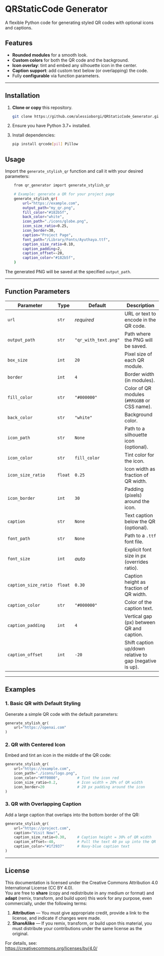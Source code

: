 # QRStaticCode Generator

A flexible Python code for generating styled QR codes with optional icons and captions. 

## Features

- **Rounded modules** for a smooth look.  
- **Custom colors** for both the QR code and the background.  
- **Icon overlay**: tint and embed any silhouette icon in the center.  
- **Caption support**: add custom text below (or overlapping) the code.  
- Fully **configurable** via function parameters.

---

## Installation

1. **Clone or copy** this repository.  

   ```bash
   git clone https://github.com/alessioborgi/QRStaticCode_Generator.git
2. Ensure you have Python 3.7+ installed.  
3. Install dependencies:

   ```bash
   pip install qrcode[pil] Pillow

## Usage
Import the ```generate_stylish_qr``` function and call it with your desired parameters:

``` bash 
    from qr_generator import generate_stylish_qr

    # Example: generate a QR for your project page
    generate_stylish_qr(
        url="https://example.com",
        output_path="my_qr.png",
        fill_color="#182b5f",
        back_color="white",
        icon_path="./icons/globe.png",
        icon_size_ratio=0.25,
        icon_border=30,
        caption="Project Page",
        font_path="/Library/Fonts/Ayuthaya.ttf",
        caption_size_ratio=0.10,
        caption_padding=2,
        caption_offset=-20,
        caption_color="#182b5f",
    )
```
The generated PNG will be saved at the specified ```output_path```.

---

## Function Parameters

| Parameter            | Type    | Default              | Description                                             |
| -------------------- | ------- | -------------------- | ------------------------------------------------------- |
| `url`                | `str`   | *required*           | URL or text to encode in the QR code.                   |
| `output_path`        | `str`   | `"qr_with_text.png"` | Path where the PNG will be saved.                       |
| `box_size`           | `int`   | `20`                 | Pixel size of each QR module.                           |
| `border`             | `int`   | `4`                  | Border width (in modules).                              |
| `fill_color`         | `str`   | `"#000000"`          | Color of QR modules (`#RRGGBB` or CSS name).            |
| `back_color`         | `str`   | `"white"`            | Background color.                                       |
| `icon_path`          | `str`   | `None`               | Path to a silhouette icon (optional).                   |
| `icon_color`         | `str`   | `fill_color`         | Tint color for the icon.                                |
| `icon_size_ratio`    | `float` | `0.25`               | Icon width as fraction of QR width.                     |
| `icon_border`        | `int`   | `30`                 | Padding (pixels) around the icon.                       |
| `caption`            | `str`   | `None`               | Text caption below the QR (optional).                   |
| `font_path`          | `str`   | `None`               | Path to a `.ttf` font file.                             |
| `font_size`          | `int`   | *auto*               | Explicit font size in px (overrides ratio).             |
| `caption_size_ratio` | `float` | `0.30`               | Caption height as fraction of QR width.                 |
| `caption_color`      | `str`   | `"#000000"`          | Color of the caption text.                              |
| `caption_padding`    | `int`   | `4`                  | Vertical gap (px) between QR and caption.               |
| `caption_offset`     | `int`   | `-20`                | Shift caption up/down relative to gap (negative is up). |



---

## Examples

### 1. Basic QR with Default Styling

Generate a simple QR code with the default parameters:
```python
generate_stylish_qr(
    url="https://openai.com"
)
```

### 2. QR with Centered Icon
Embed and tint an icon in the middle of the QR code:
```python
generate_stylish_qr(
    url="https://example.com",
    icon_path="./icons/logo.png",
    icon_color="#FF0000",        # Tint the icon red
    icon_size_ratio=0.2,         # Icon width = 20% of QR width
    icon_border=20               # 20 px padding around the icon
)

```
### 3. QR with Overlapping Caption
Add a large caption that overlaps into the bottom border of the QR:
```python
generate_stylish_qr(
    url="https://project.com",
    caption="Visit Now!",
    caption_size_ratio=0.30,     # Caption height = 30% of QR width
    caption_offset=-40,          # Pull the text 40 px up into the QR
    caption_color="#1f2937"      # Navy‐blue caption text
)

```

---

## License

This documentation is licensed under the Creative Commons Attribution 4.0 International License (CC BY 4.0).  
You are free to **share** (copy and redistribute in any medium or format) and **adapt** (remix, transform, and build upon) this work for any purpose, even commercially, under the following terms:

1. **Attribution** — You must give appropriate credit, provide a link to the license, and indicate if changes were made.  
2. **ShareAlike** — If you remix, transform, or build upon this material, you must distribute your contributions under the same license as the original.

For details, see:  
<https://creativecommons.org/licenses/by/4.0/>
